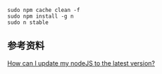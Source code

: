 
``` shell
sudo npm cache clean -f
sudo npm install -g n
sudo n stable
```


## 参考资料
[How can I update my nodeJS to the latest version?](https://askubuntu.com/questions/426750/how-can-i-update-my-nodejs-to-the-latest-version)
